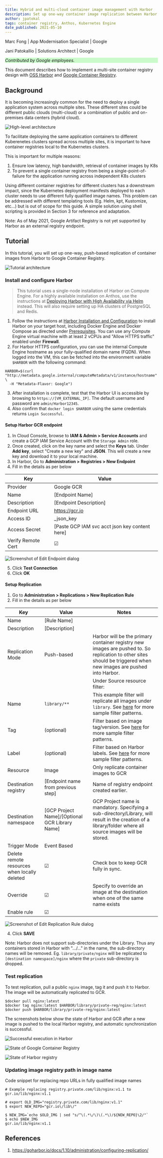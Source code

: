 ```yaml
---
title: Hybrid and multi-cloud container image management with Harbor
description: Set up one-way container image replication between Harbor and Google Container Registry.
author: jpatokal
tags: container registry, Anthos, Kubernetes Engine
date_published: 2021-05-10
---
```


Marc Fong | App Modernisation Specialist | Google

Jani Patokallio | Solutions Architect  | Google

<p style="background-color:#CAFACA;"><i>Contributed by Google employees.</i></p>

This document describes how to implement a multi-site container registry design with [OSS Harbor](https://goharbor.io/) and [Google Container Registry](https://cloud.google.com/container-registry/). 


## Background

It is becoming increasingly common for the need to deploy a single application system across multiple sites. These different sites could be different public clouds (multi-cloud) or a combination of public and on-premises data centers (hybrid cloud).

![High-level architecture](images/design.png "High-level architecture")

To facilitate deploying the same application containers to different Kuberenetes clusters spread across multiple sites, it is important to have container registries local to the Kubernetes clusters.

This is important for multiple reasons:

1. Ensure low latency, high bandwidth, retrieval of container images by K8s
2. To prevent a single container registry from being a single-point-of-failure for the application running across independent K8s clusters

Using different container registries for different clusters has a downstream impact, since the Kubernetes deployment manifests deployed to each cluster needs to use different fully qualified image names. This problem can be addressed with different templating tools (Eg. Helm, kpt, Kustomize, etc…) but is out of scope for this guide. A simple solution using shell scripting is provided in Section 3 for reference and adaptation.

Note: As of May 2021, Google Artifact Registry is not yet supported by Harbor as an external registry endpoint.

## Tutorial

In this tutorial, you will set up one-way, push-based replication of container images from Harbor to Google Container Registry.

![Tutorial architecture](images/tutorial.png "Tutorial architecture")

### Install and configure Harbor

> This tutorial uses a single-node installation of Harbor on Compute Engine.  For a highly available installation on Anthos, use the instructions at [Deploying Harbor with High Availability via Helm](https://goharbor.io/docs/2.2.0/install-config/harbor-ha-helm/) instead.  This will also require setting up HA clusters of PostgreSQL and Redis.

1. Follow the instructions at [Harbor Installation and Configuration](https://goharbor.io/docs/latest/install-config/) to install Harbor on your target host, including Docker Engine and Docker Compose as directed under [Prerequisites](https://goharbor.io/docs/2.2.0/install-config/installation-prereqs/).  You can use any Compute Engine virtual machine with at least 2 vCPUs and "Allow HTTPS traffic" enabled under **Firewall**.
2. For Harbor HTTPS configuration, you can use the internal Compute Engine hostname as your fully-qualified domain name (FQDN).  When logged into the VM, this can be fetched into the environment variable `$HARBOR` with the following command:

```
HARBOR=$(curl "http://metadata.google.internal/computeMetadata/v1/instance/hostname" \
  -H "Metadata-Flavor: Google")
```

3. After installation is complete, test that the Harbor UI is accessible by browsing to `https://[VM_EXTERNAL_IP]`.  The default username and password are `admin/Harbor12345`.
4. Also confirm that `docker login $HARBOR` using the same credentials returns `Login Successful`.

#### Setup Harbor GCR endpoint

1. In Cloud Console, browse to **IAM & Admin > Service Accounts** and create a GCP IAM Service Account with the `Storage Admin` role.
2. Once created, click on the key name and select the **Keys** tab.  Under **Add key**, select "Create a new key" and **JSON**.  This will create a new key and download it to your local machine.
3. In Harbor, Go to **Administration > Registries > New Endpoint**
4. Fill in the details as per below

| Key                | Value                                            |
| ------------------ | ------------------------------------------------ |
| Provider           | Google GCR                                       |
| Name               | \[Endpoint Name\]                                |
| Description        | \[Endpoint Description\]                         |
| Endpoint URL       | https://gcr.io                                   |
| Access ID          | \_json\_key                                      |
| Access Secret      | \[Paste GCP IAM svc acct json key content here\] |
| Verify Remote Cert | ☑                                                |

![Screenshot of Edit Endpoint dialog](images/image2.png "Screenshot of Edit Endpoint dialog")

5. Click **Test Connection**
6. Click **OK**


#### Setup Replication

1. Go to **Administration > Replications > New Replication Rule**
2. Fill in the details as per below

| Key                                          | Value                                              | Notes                                                                                                                                                                                                                                                                                                                                |
| -------------------------------------------- | -------------------------------------------------- | ------------------------------------------------------------------------------------------------------------------------------------------------------------------------------------------------------------------------------------------------------------------------------------------------------------------------------------ |
| Name                                         | \[Rule Name\]                                      |                                                                                                                                                                                                                                                                                                                                      |
| Description                                  | \[Description\]                                    |                                                                                                                                                                                                                                                                                                                                      |
| Replication Mode                             | Push-based                                         | Harbor will be the primary container registry new images are pushed to. So  replication to other sites should be triggered when new images are pushed into Harbor.                                                                                                                                                                   |
|                                              |                                                    | Under Source resource filter:                                                                                                                                                                                                                                                                                                        |
| Name                                         | `library/**`                                       | This example filter will replicate all images under `library`.  See [here](https://goharbor.io/docs/1.10/administration/configuring-replication/create-replication-rules/#replication-rule3:~:text=The%20name%20filter%20and%20tag%20filters%20support%20the%20following%20patterns) for more sample filter patterns. |
| Tag                                          | (optional)                                         | Filter based on image tag/version.  See [here](https://goharbor.io/docs/1.10/administration/configuring-replication/create-replication-rules/#replication-rule3:~:text=The%20name%20filter%20and%20tag%20filters%20support%20the%20following%20patterns) for more sample filter patterns.                                            |
| Label                                        | (optional)                                         | Filter based on Harbor labels.  See [here](https://goharbor.io/docs/1.10/administration/configuring-replication/create-replication-rules/#replication-rule3:~:text=The%20name%20filter%20and%20tag%20filters%20support%20the%20following%20patterns) for more sample filter patterns.                                                 |
| Resource                                     | Image                                              | Only replicate container images to GCR                                                                                                                                                                                                                                                                                               |
| Destination registry                         | \[Endpoint name from previous step\]               | Name of registry endpoint created earlier.                                                                                                                                                                                                                                                                                           |
| Destination namespace                        | \[GCP Project Name\]/\[Optional GCR Library Name\] | GCP Project name is mandatory.  Specifying a sub-directory/Library, will result in the creation of a library/folder where all source images will be stored.                                                                                                                                                                          |
| Trigger Mode                                 | Event Based                                        |                                                                                                                                                                                                                                                                                                                                      |
| Delete remote resources when locally deleted | ☑                                                  | Check box to keep GCR fully in sync.                                                                                                                                                                                                                                                                                                 |
| Override                                     | ☑                                                  | Specify to override an image at the destination when one of the same name exists                                                                                                                                                                                                                                                     |
| Enable rule                                  | ☑                                                  |                                                                                                                                                                                                                                                                                                                                      |

![Screenshot of Edit Replication Rule dialog](images/image3.png "Screenshot of Edit Replication Rule dialog")

4. Click **SAVE**


Note: Harbor does not support sub-directories under the Library. Thus any containers stored in Harbor with ".../…" in the name, the sub-directory names will be removed.  Eg. `library/private/nginx` will be replicated to `[destination namespace]/nginx` where the `private` sub-directory is dropped.


### Test replication

To test replication, pull a public `nginx` image, tag it and push it to Harbor.  The image will be automatically replicated to GCR.

```
$docker pull nginx:latest
$docker tag nginx:latest $HARBOR/library/private-reg/nginx:latest
$docker push $HARBOR/library/private-reg/nginx:latest
```

The screenshots below show the state of Harbor and GCR after a new image is pushed to the local Harbor registry, and automatic synchronization is successful.

![Successful execution in Harbor](images/image4.png "Successful execution in Harbor")

![State of Google Container Registry](images/image5.png "State of Google Container Registry")

![State of Harbor registry](images/image6.png "State of Harbor registry")

### Updating image registry path in image name

Code snippet for replacing repo URLs in fully qualified image names


```
# Example replacing registry.private.com/lib/nginx:v1.1 to gcr.io/lib/nginx:v1.1

# export OLD_IMG="registry.private.com/lib/nginx:v1.1"
$ export NEW_REPO="gcr.io\/lib\/"

$ NEW_IMG=`echo $OLD_IMG | sed "s/^\(.*\/\)\(.*\)/${NEW_REPO}\2/"`
$ echo $NEW_IMG
gcr.io/lib/nginx:v1.1
```

## References


1. https://goharbor.io/docs/1.10/administration/configuring-replication/ 
